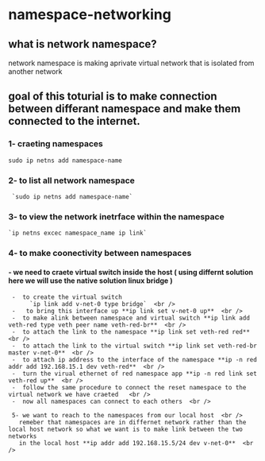 # namespace-networking
## what is network namespace?
network namespace is making aprivate virtual network that is isolated from another network 
## goal of this toturial is to make connection between differant namespace and make them connected to the internet.
### 1- craeting namespaces <br />
   `sudo ip netns add namespace-name`

### 2- to list all network namespace  <br />
     `sudo ip netns add namespace-name`

### 3- to view the network inetrface within the namespace  <br />
    `ip netns excec namespace_name ip link` 

### 4- to make coonectivity between namespaces
  #### - we need to craete virtual switch inside the host ( using differnt solution here we will use the native solution linux bridge )
     -  to create the virtual switch
          `ip link add v-net-0 type bridge`  <br />
     -   to bring this interface up **ip link set v-net-0 up**  <br />
     -  to make alink between namespace and virtual switch **ip link add veth-red type veth peer name veth-red-br**  <br />
     -  to attach the link to the namespace **ip link set veth-red red**  <br />
     -  to attach the link to the virtual switch **ip link set veth-red-br master v-net-0**  <br />
     -  to attach ip address to the interface of the namespace **ip -n red addr add 192.168.15.1 dev veth-red**  <br />
     -  turn the virual ethernet of red namespace app **ip -n red link set veth-red up**  <br />
     -  follow the same procedure to connect the reset namespace to the virtual network we have craeted   <br />
     -  now all namespaces can connect to each others  <br />

     5- we want to reach to the namespaces from our local host  <br />
       remeber that namespaces are in differnet network rather than the local host network so what we want is to make link between the two networks
       in the local host **ip addr add 192.168.15.5/24 dev v-net-0**  <br />
     
